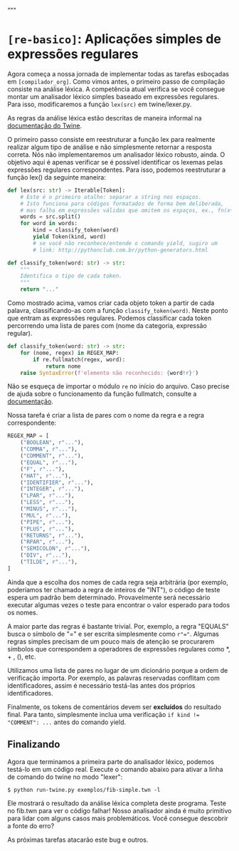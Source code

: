 """
# `[re-basico]`: Aplicações simples de expressões regulares 

Agora começa a nossa jornada de implementar todas as tarefas esboçadas em `[compilador_org]`. Como vimos antes, o primeiro passo de compilação consiste na análise léxica. A competência atual verifica se você consegue montar um analisador léxico simples baseado em expressões regulares. Para isso, modificaremos a função `lex(src)` em twine/lexer.py.

As regras da análise léxica estão descritas de maneira informal na [documentação do Twine](http://www.cs.uni.edu/~wallingf/teaching/cs4550/compiler/specification.html#lexical-features). 

O primeiro passo consiste em reestruturar a função lex para realmente realizar algum tipo de análise e não simplesmente retornar a resposta correta. Nós não implementaremos um analisador léxico robusto, ainda. O objetivo aqui é apenas verificar se é possível identificar os lexemas pelas expressões regulares correspondentes. Para isso, podemos reestruturar a função lex() da seguinte maneira:

```python
def lex(src: str) -> Iterable[Token]:
    # Este é o primeiro atalho: separar a string nos espaços.
    # Isto funciona para códigos formatados de forma bem deliberada,
    # mas falha em expressões válidas que omitem os espaços, ex., fn(x+y)
    words = src.split()
    for word in words:
        kind = classify_token(word)
        yield Token(kind, word)
        # se você não reconhece/entende o comando yield, sugiro um 
        # link: http://pythonclub.com.br/python-generators.html

def classify_token(word: str) -> str:
    """
    Identifica o tipo de cada token.
    """
    return "..."
```

Como mostrado acima, vamos criar cada objeto token a partir de cada palavra, classificando-as com a função `classify_token(word)`. Neste ponto que entram as expressões regulares. Podemos classificar cada token percorrendo uma lista de pares com (nome da categoria, expressão regular). 

```python
def classify_token(word: str) -> str:
    for (nome, regex) in REGEX_MAP:
        if re.fullmatch(regex, word):
            return nome
    raise SyntaxError(f'elemento não reconhecido: {word!r}')
```

Não se esqueça de importar o módulo `re` no início do arquivo. Caso precise de ajuda sobre o funcionamento da função fullmatch, consulte a [documentação](https://docs.python.org/3/library/re.html#re.fullmatch).

Nossa tarefa é criar a lista de pares com o nome da regra e a regra correspondente:

```python
REGEX_MAP = [
    ("BOOLEAN", r"..."),
    ("COMMA", r"..."),
    ("COMMENT", r"..."),
    ("EQUAL", r"..."),
    ("F", r"..."),
    ("HAT", r"..."),
    ("IDENTIFIER", r"..."),
    ("INTEGER", r"..."),
    ("LPAR", r"..."),
    ("LESS", r"..."),
    ("MINUS", r"..."),
    ("MUL", r"..."),
    ("PIPE", r"..."),
    ("PLUS", r"..."),
    ("RETURNS", r"..."),
    ("RPAR", r"..."),
    ("SEMICOLON", r"..."),
    ("DIV", r"..."),
    ("TILDE", r"..."),
]
```

Ainda que a escolha dos nomes de cada regra seja arbitrária (por exemplo, poderíamos ter chamado a regra de inteiros de "INT"), o código de teste espera um padrão bem determinado. Provavelmente será necessário executar algumas vezes o teste para encontrar o valor esperado para todos os nomes.

A maior parte das regras é bastante trivial. Por, exemplo, a regra "EQUALS" busca o símbolo de "=" e ser escrita simplesmente como `r"="`. Algumas regras simples precisam de um pouco mais de atenção se procurarem símbolos que correspondem a operadores de expressões regulares como *, + , (), etc. 

Utilizamos uma lista de pares no lugar de um dicionário porque a ordem de verificação importa. Por exemplo, as palavras reservadas conflitam com identificadores, assim é necessário testá-las antes dos próprios identificadores. 

Finalmente, os tokens de comentários devem ser **excluídos** do resultado final. Para tanto, simplesmente inclua uma verificação `if kind != "COMMENT": ...` antes do comando yield.


## Finalizando

Agora que terminamos a primeira parte do analisador léxico, podemos testá-lo em um código real. Execute o comando abaixo para ativar a linha de comando do twine no modo "lexer":

    $ python run-twine.py exemplos/fib-simple.twn -l

Ele mostrará o resultado da análise léxica completa deste programa. Teste no fib.twn para ver o código falhar! Nosso analisador ainda é muito primitivo para lidar com alguns casos mais problemáticos. Você consegue descobrir a fonte do erro?

As próximas tarefas atacarão este bug e outros.
